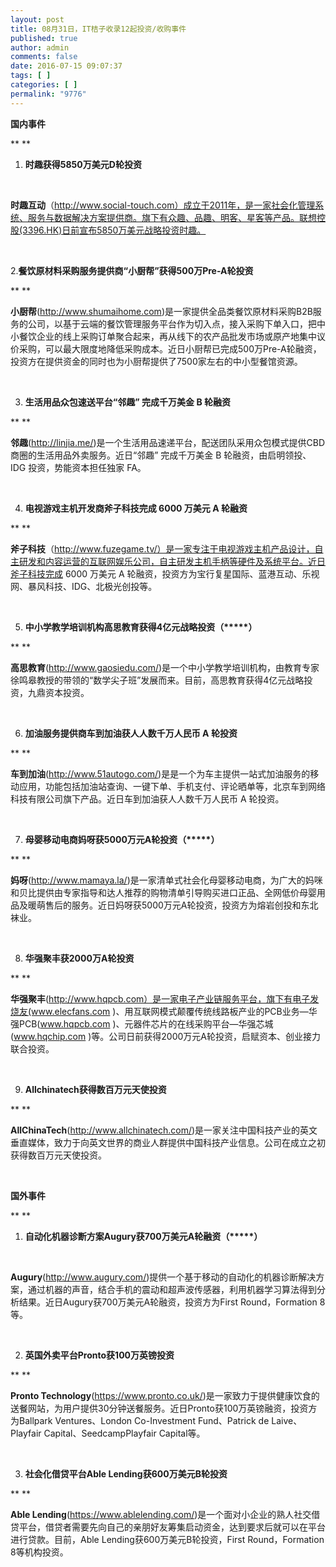 ```yaml
---
layout: post
title: 08月31日，IT桔子收录12起投资/收购事件
published: true
author: admin
comments: false
date: 2016-07-15 09:07:37
tags: [ ]
categories: [ ]
permalink: "9776"
---
```

**国内事件**

** **

1. **时趣获得5850万美元D轮投资**

&nbsp;

**时趣互动**（http://www.social-touch.com）成立于2011年，是一家社会化管理系统、服务与数据解决方案提供商。旗下有众趣、品趣、明客、星客等产品。联想控股(3396.HK)日前宣布5850万美元战略投资时趣。

&nbsp;

2.**餐饮原材料采购服务提供商“小厨帮”获得500万Pre-A轮投资**

** **

**小厨帮**(http://www.shumaihome.com)是一家提供全品类餐饮原材料采购B2B服务的公司，以基于云端的餐饮管理服务平台作为切入点，接入采购下单入口，把中小餐饮企业的线上采购订单聚合起来，再从线下的农产品批发市场或原产地集中议价采购，可以最大限度地降低采购成本。近日小厨帮已完成500万Pre-A轮融资，投资方在提供资金的同时也为小厨帮提供了7500家左右的中小型餐馆资源。

&nbsp;

3. **生活用品众包速送平台“邻趣” 完成千万美金 B 轮融资**

** **

**邻趣**(http://linjia.me/)是一个生活用品速递平台，配送团队采用众包模式提供CBD商圈的生活用品外卖服务。近日“邻趣” 完成千万美金 B 轮融资，由启明领投、IDG 投资，势能资本担任独家 FA。

&nbsp;

4. **电视游戏主机开发商斧子科技完成 6000 万美元 A 轮融资**

** **

**斧子科技**（http://www.fuzegame.tv/）是一家专注于电视游戏主机产品设计，自主研发和内容运营的互联网娱乐公司，自主研发主机手柄等硬件及系统平台。近日斧子科技完成 6000 万美元 A 轮融资，投资方为宝行复星国际、蓝港互动、乐视网、暴风科技、IDG、北极光创投等。

&nbsp;

5. **中小学教学培训机构高思教育获得4亿元战略投资（\*****）**

** **

**高思教育**(http://www.gaosiedu.com/)是一个中小学教学培训机构，由教育专家徐鸣皋教授的带领的“数学尖子班”发展而来。目前，高思教育获得4亿元战略投资，九鼎资本投资。

&nbsp;

6. **加油服务提供商车到加油获人人数千万人民币 A 轮投资**

** **

**车到加油**(http://www.51autogo.com/)是是一个为车主提供一站式加油服务的移动应用，功能包括加油站查询、一键下单、手机支付、评论晒单等，北京车到网络科技有限公司旗下产品。近日车到加油获人人数千万人民币 A 轮投资。

&nbsp;

7. **母婴移动电商妈呀获5000万元A轮投资（\*****）**

** **

**妈呀**(http://www.mamaya.la/)是一家清单式社会化母婴移动电商，为广大的妈咪和贝比提供由专家指导和达人推荐的购物清单引导购买进口正品、全网低价母婴用品及暖萌售后的服务。近日妈呀获5000万元A轮投资，投资方为熔岩创投和东北袜业。

&nbsp;

8. **华强聚丰获2000万A轮投资**

** **

**华强聚丰**(http://www.hqpcb.com）是一家电子产业链服务平台，旗下有电子发烧友(www.elecfans.com )、用互联网模式颠覆传统线路板产业的PCB业务—华强PCB(www.hqpcb.com )、元器件芯片的在线采购平台—华强芯城(www.hqchip.com )等。公司日前获得2000万元A轮投资，启赋资本、创业接力联合投资。

&nbsp;

9. **Allchinatech获得数百万元天使投资**

** **

**AllChinaTech**(http://www.allchinatech.com/)是一家关注中国科技产业的英文垂直媒体，致力于向英文世界的商业人群提供中国科技产业信息。公司在成立之初获得数百万元天使投资。

&nbsp;

**国外事件**

** **

1. **自动化机器诊断方案Augury获700万美元A轮融资（\*****）**

&nbsp;

**Augury**(http://www.augury.com/)提供一个基于移动的自动化的机器诊断解决方案，通过机器的声音，结合手机的震动和超声波传感器，利用机器学习算法得到分析结果。近日Augury获700万美元A轮融资，投资方为First Round，Formation 8等。

&nbsp;

2. **英国外卖平台Pronto获100万英镑投资**

** **

**Pronto Technology**(https://www.pronto.co.uk/)是一家致力于提供健康饮食的送餐网站，为用户提供30分钟送餐服务。近日Pronto获100万英镑融资，投资方为Ballpark Ventures、London Co-Investment Fund、Patrick de Laive、Playfair Capital、SeedcampPlayfair Capital等。

&nbsp;

3. **社会化借贷平台Able Lending获600万美元B轮投资**

** **

**Able Lending**(https://www.ablelending.com/)是一个面对小企业的熟人社交借贷平台，借贷者需要先向自己的亲朋好友筹集启动资金，达到要求后就可以在平台进行贷款。目前，Able Lending获600万美元B轮投资，First Round，Formation 8等机构投资。